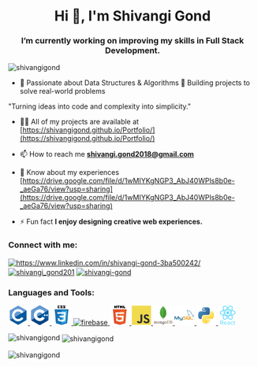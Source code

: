 <h1 align="center">Hi 👋, I'm Shivangi Gond</h1>
<h3 align="center">I’m currently working on improving my skills in Full Stack Development.</h3>

<p align="left"> <img src="https://komarev.com/ghpvc/?username=shivangigond&label=Profile%20views&color=0e75b6&style=flat" alt="shivangigond" /> </p>

- 🔗 Passionate about Data Structures & Algorithms
🌟 Building projects to solve real-world problems

"Turning ideas into code and complexity into simplicity."

- 👨‍💻 All of my projects are available at [https://shivangigond.github.io/Portfolio/](https://shivangigond.github.io/Portfolio/)

- 📫 How to reach me **shivangi.gond2018@gmail.com**

- 📄 Know about my experiences [https://drive.google.com/file/d/1wMIYKgNGP3_AbJ40WPls8b0e-_aeGa76/view?usp=sharing](https://drive.google.com/file/d/1wMIYKgNGP3_AbJ40WPls8b0e-_aeGa76/view?usp=sharing)

- ⚡ Fun fact **I enjoy designing creative web experiences.**

<h3 align="left">Connect with me:</h3>
<p align="left">
<a href="https://linkedin.com/in/https://www.linkedin.com/in/shivangi-gond-3ba500242/" target="blank"><img align="center" src="https://raw.githubusercontent.com/rahuldkjain/github-profile-readme-generator/master/src/images/icons/Social/linked-in-alt.svg" alt="https://www.linkedin.com/in/shivangi-gond-3ba500242/" height="30" width="40" /></a>
<a href="https://www.hackerrank.com/shivangi_gond201" target="blank"><img align="center" src="https://raw.githubusercontent.com/rahuldkjain/github-profile-readme-generator/master/src/images/icons/Social/hackerrank.svg" alt="shivangi_gond201" height="30" width="40" /></a>
<a href="https://www.leetcode.com/shivangi-gond" target="blank"><img align="center" src="https://raw.githubusercontent.com/rahuldkjain/github-profile-readme-generator/master/src/images/icons/Social/leet-code.svg" alt="shivangi-gond" height="30" width="40" /></a>
</p>

<h3 align="left">Languages and Tools:</h3>
<p align="left"> <a href="https://www.cprogramming.com/" target="_blank" rel="noreferrer"> <img src="https://raw.githubusercontent.com/devicons/devicon/master/icons/c/c-original.svg" alt="c" width="40" height="40"/> </a> <a href="https://www.w3schools.com/cpp/" target="_blank" rel="noreferrer"> <img src="https://raw.githubusercontent.com/devicons/devicon/master/icons/cplusplus/cplusplus-original.svg" alt="cplusplus" width="40" height="40"/> </a> <a href="https://www.w3schools.com/css/" target="_blank" rel="noreferrer"> <img src="https://raw.githubusercontent.com/devicons/devicon/master/icons/css3/css3-original-wordmark.svg" alt="css3" width="40" height="40"/> </a> <a href="https://firebase.google.com/" target="_blank" rel="noreferrer"> <img src="https://www.vectorlogo.zone/logos/firebase/firebase-icon.svg" alt="firebase" width="40" height="40"/> </a> <a href="https://www.w3.org/html/" target="_blank" rel="noreferrer"> <img src="https://raw.githubusercontent.com/devicons/devicon/master/icons/html5/html5-original-wordmark.svg" alt="html5" width="40" height="40"/> </a> <a href="https://developer.mozilla.org/en-US/docs/Web/JavaScript" target="_blank" rel="noreferrer"> <img src="https://raw.githubusercontent.com/devicons/devicon/master/icons/javascript/javascript-original.svg" alt="javascript" width="40" height="40"/> </a> <a href="https://www.mongodb.com/" target="_blank" rel="noreferrer"> <img src="https://raw.githubusercontent.com/devicons/devicon/master/icons/mongodb/mongodb-original-wordmark.svg" alt="mongodb" width="40" height="40"/> </a> <a href="https://www.mysql.com/" target="_blank" rel="noreferrer"> <img src="https://raw.githubusercontent.com/devicons/devicon/master/icons/mysql/mysql-original-wordmark.svg" alt="mysql" width="40" height="40"/> </a> <a href="https://www.python.org" target="_blank" rel="noreferrer"> <img src="https://raw.githubusercontent.com/devicons/devicon/master/icons/python/python-original.svg" alt="python" width="40" height="40"/> </a> <a href="https://reactjs.org/" target="_blank" rel="noreferrer"> <img src="https://raw.githubusercontent.com/devicons/devicon/master/icons/react/react-original-wordmark.svg" alt="react" width="40" height="40"/> </a> </p>

<p><img align="left" src="https://github-readme-stats.vercel.app/api/top-langs?username=shivangigond&show_icons=true&locale=en&layout=compact" alt="shivangigond" /></p>

<p>&nbsp;<img align="center" src="https://github-readme-stats.vercel.app/api?username=shivangigond&show_icons=true&locale=en" alt="shivangigond" /></p>

<p><img align="center" src="https://github-readme-streak-stats.herokuapp.com/?user=shivangigond&" alt="shivangigond" /></p>

